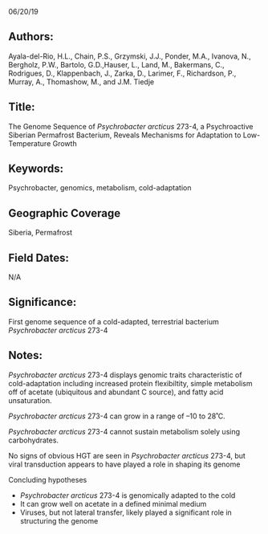 06/20/19
## Authors:
Ayala-del-Rio, H.L., Chain, P.S., Grzymski, J.J., Ponder, M.A., Ivanova, N., Bergholz, P.W., Bartolo, G.D.,Hauser, L., Land, M., Bakermans, C., Rodrigues, D., Klappenbach, J., Zarka, D., Larimer, F., Richardson, P., Murray, A., Thomashow, M., and J.M. Tiedje
## Title:
The Genome Sequence of *Psychrobacter arcticus* 273-4, a Psychroactive Siberian Permafrost Bacterium, Reveals Mechanisms for Adaptation to Low-Temperature Growth
## Keywords:
Psychrobacter, genomics, metabolism, cold-adaptation
## Geographic Coverage
Siberia, Permafrost
## Field Dates:
N/A
## Significance:
First genome sequence of a cold-adapted, terrestrial bacterium *Psychrobacter arcticus* 273-4

## Notes:
*Psychrobacter arcticus* 273-4 displays genomic traits characteristic of cold-adaptation including increased protein flexibiltity, simple metabolism off of acetate (ubiquitous and abundant C source), and fatty acid unsaturation.

*Psychrobacter arcticus* 273-4 can grow in a range of –10 to 28˚C.

*Psychrobacter arcticus* 273-4 cannot sustain metabolism solely using carbohydrates.

No signs of obvious HGT are seen in *Psychrobacter arcticus* 273-4, but viral transduction appears to have played a role in shaping its genome

Concluding hypotheses
* *Psychrobacter arcticus* 273-4 is genomically adapted to the cold
* It can grow well on acetate in a defined minimal medium
* Viruses, but not lateral transfer, likely played a significant role in structuring the genome
